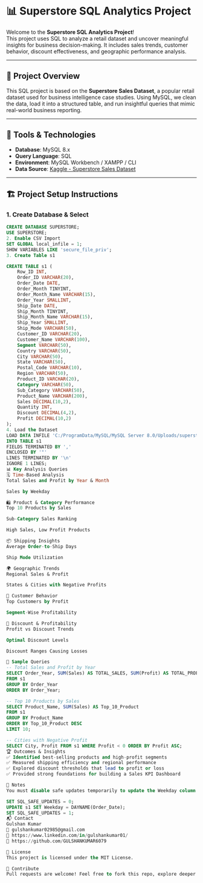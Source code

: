 # 📊 Superstore SQL Analytics Project

Welcome to the **Superstore SQL Analytics Project**!  
This project uses SQL to analyze a retail dataset and uncover meaningful insights for business decision-making. It includes sales trends, customer behavior, discount effectiveness, and geographic performance analysis.

---

## 🧾 Project Overview

This SQL project is based on the **Superstore Sales Dataset**, a popular retail dataset used for business intelligence case studies. Using MySQL, we clean the data, load it into a structured table, and run insightful queries that mimic real-world business reporting.

---

## 🧰 Tools & Technologies

- **Database**: MySQL 8.x  
- **Query Language**: SQL  
- **Environment**: MySQL Workbench / XAMPP / CLI  
- **Data Source**: [Kaggle - Superstore Sales Dataset](https://www.kaggle.com/datasets/annavnash/superstore-sales)

---

## 🏗️ Project Setup Instructions

### 1. Create Database & Select
```sql
CREATE DATABASE SUPERSTORE;
USE SUPERSTORE;
2. Enable CSV Import
SET GLOBAL local_infile = 1;
SHOW VARIABLES LIKE 'secure_file_priv';
3. Create Table s1

CREATE TABLE s1 (
    Row_ID INT,
    Order_ID VARCHAR(20),
    Order_Date DATE,
    Order_Month TINYINT,
    Order_Month_Name VARCHAR(15),
    Order_Year SMALLINT,
    Ship_Date DATE,
    Ship_Month TINYINT,
    Ship_Month_Name VARCHAR(15),
    Ship_Year SMALLINT,
    Ship_Mode VARCHAR(50),
    Customer_ID VARCHAR(20),
    Customer_Name VARCHAR(100),
    Segment VARCHAR(50),
    Country VARCHAR(50),
    City VARCHAR(50),
    State VARCHAR(50),
    Postal_Code VARCHAR(10),
    Region VARCHAR(50),
    Product_ID VARCHAR(20),
    Category VARCHAR(50),
    Sub_Category VARCHAR(50),
    Product_Name VARCHAR(200),
    Sales DECIMAL(10,2),
    Quantity INT,
    Discount DECIMAL(4,2),
    Profit DECIMAL(10,2)
);
4. Load the Dataset
LOAD DATA INFILE 'C:/ProgramData/MySQL/MySQL Server 8.0/Uploads/superstore.csv'
INTO TABLE s1
FIELDS TERMINATED BY ',' 
ENCLOSED BY '"'
LINES TERMINATED BY '\n'
IGNORE 1 LINES;
📊 Key Analysis Queries
🗓️ Time-Based Analysis
Total Sales and Profit by Year & Month

Sales by Weekday

🛍️ Product & Category Performance
Top 10 Products by Sales

Sub-Category Sales Ranking

High Sales, Low Profit Products

📦 Shipping Insights
Average Order-to-Ship Days

Ship Mode Utilization

🌍 Geographic Trends
Regional Sales & Profit

States & Cities with Negative Profits

👥 Customer Behavior
Top Customers by Profit

Segment-Wise Profitability

💸 Discount & Profitability
Profit vs Discount Trends

Optimal Discount Levels

Discount Ranges Causing Losses

🧠 Sample Queries
-- Total Sales and Profit by Year
SELECT Order_Year, SUM(Sales) AS TOTAL_SALES, SUM(Profit) AS TOTAL_PROFIT
FROM s1
GROUP BY Order_Year
ORDER BY Order_Year;

-- Top 10 Products by Sales
SELECT Product_Name, SUM(Sales) AS Top_10_Product
FROM s1
GROUP BY Product_Name
ORDER BY Top_10_Product DESC
LIMIT 10;

-- Cities with Negative Profit
SELECT City, Profit FROM s1 WHERE Profit < 0 ORDER BY Profit ASC;
🏆 Outcomes & Insights
✅ Identified best-selling products and high-profit segments
✅ Measured shipping efficiency and regional performance
✅ Explored discount thresholds that lead to profit or loss
✅ Provided strong foundations for building a Sales KPI Dashboard

📌 Notes
You must disable safe updates temporarily to update the Weekday column:

SET SQL_SAFE_UPDATES = 0;
UPDATE s1 SET Weekday = DAYNAME(Order_Date);
SET SQL_SAFE_UPDATES = 1;
📬 Contact
Gulshan Kumar
📧 gulshankumar02985@gmail.com
🔗 https://www.linkedin.com/in/gulshankumar01/
🐙 https://github.com/GULSHANKUMAR6079

🪪 License
This project is licensed under the MIT License.

📢 Contribute
Pull requests are welcome! Feel free to fork this repo, explore deeper queries, and submit improvements
